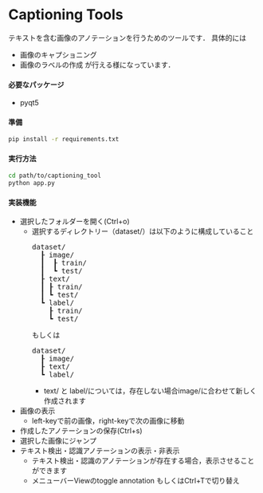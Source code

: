 # Captioning Tools
テキストを含む画像のアノテーションを行うためのツールです．
具体的には
- 画像のキャプショニング
- 画像のラベルの作成
が行える様になっています．

#### 必要なパッケージ
- pyqt5

#### 準備
```sh
pip install -r requirements.txt
```

#### 実行方法

```sh
cd path/to/captioning_tool
python app.py
```

#### 実装機能
- 選択したフォルダーを開く(Ctrl+o)
  - 選択するディレクトリー（dataset/）は以下のように構成していること
    <pre>
    dataset/
      ┠ image/
      ┃  ┠ train/
      ┃  ┗ test/
      ┠ text/
      ┃ ┠ train/
      ┃ ┗ test/
      ┗ label/
        ┠ train/
        ┗ test/
    </pre>
    もしくは
    <pre>
    dataset/
      ┠ image/
      ┠ text/
      ┗ label/
    </pre>
    * text/ と label/については，存在しない場合image/に合わせて新しく作成されます
- 画像の表示
  - left-keyで前の画像，right-keyで次の画像に移動
- 作成したアノテーションの保存(Ctrl+s)
- 選択した画像にジャンプ
- テキスト検出・認識アノテーションの表示・非表示
  - テキスト検出・認識のアノテーションが存在する場合，表示させることができます
  - メニューバーViewのtoggle annotation もしくはCtrl+Tで切り替え
